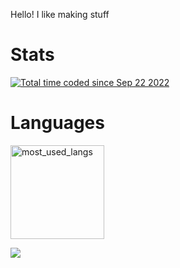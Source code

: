 Hello! I like making stuff

Stats
==============

<a href="https://wakatime.com/@6f0897b3-710d-414d-88d4-cc1e3a2201ea"><img src="https://wakatime.com/badge/user/6f0897b3-710d-414d-88d4-cc1e3a2201ea.svg" alt="Total time coded since Sep 22 2022" /></a>

Languages
==============
<img src="https://github-readme-stats.vercel.app/api/top-langs/?username=ScriptLineStudios&layout=compact&langs_count=10&bg_color=ffffff00&text_color=718096&hide_border=true" height="150" alt="most_used_langs">

<a href="https://wakatime.com"><img src="https://wakatime.com/share/@6f0897b3-710d-414d-88d4-cc1e3a2201ea/c3e012c7-0b75-47a2-a86b-61e125ce9ff6.png" /></a>
